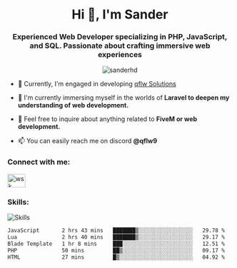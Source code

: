 <h1 align="center">Hi 👋, I'm Sander</h1>
<h3 align="center">Experienced Web Developer specializing in PHP, JavaScript, and SQL. Passionate about crafting immersive web experiences</h3>

<p align="center"> <img src="https://komarev.com/ghpvc/?username=sanderhd&label=Profile%20views&color=000000&style=flat" alt="sanderhd" /> </p>

- 🔭 Currently, I'm engaged in developing [qflw Solutions](https://discord.gg/2xa7EBASKt)

- 🌱 I'm currently immersing myself in the worlds of **Laravel to deepen my understanding of  web development.**

- 💬 Feel free to inquire about anything related to **FiveM or web development.**

- 📫 You can easily reach me on discord **@qflw9**

<h3 align="left">Connect with me:</h3>
<p align="left">
<a href="https://discord.com/users/1265737667975577721" target="blank"><img align="center" src="https://raw.githubusercontent.com/rahuldkjain/github-profile-readme-generator/master/src/images/icons/Social/discord.svg" alt="wsk" height="30" width="40" /></a>
</p>

<h3 align="left">Skills:</h3>
<img alt="Skills" src="https://skillicons.dev/icons?i=html,css,js,p5js,nodejs,php,mysql,md,discordjs,bots,figma,github,vscode,windows&perline=11">

<!--START_SECTION:waka-->

```txt
JavaScript       2 hrs 43 mins   ███████▒░░░░░░░░░░░░░░░░░   29.78 %
Lua              2 hrs 40 mins   ███████▒░░░░░░░░░░░░░░░░░   29.17 %
Blade Template   1 hr 8 mins     ███░░░░░░░░░░░░░░░░░░░░░░   12.51 %
PHP              50 mins         ██▒░░░░░░░░░░░░░░░░░░░░░░   09.17 %
HTML             27 mins         █▒░░░░░░░░░░░░░░░░░░░░░░░   04.92 %
```

<!--END_SECTION:waka-->
